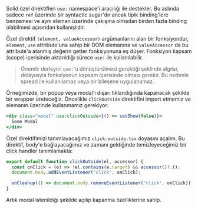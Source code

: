 Solid özel direktifleri `use:` namespace'i aracılığı ile destekler. Bu aslında sadece `ref` üzerinde bir syntactic sugar'dır ancak tipik binding'lere benzemesi ve aynı eleman üzerinde çakışma olmadan birden fazla binding olabilmesi açısından kullanışlıdır. 

Özel direktif `(element, valueAccessor)` argümanlarını alan bir fonksiyondur, `element`, `use` attribute'una sahip bir DOM elemanına ve `valueAccessor` da bu attribute'a atanmış değerin getter fonksiyonuna eş düşer. Fonksiyon kapsam (scope) içerisinde aktarıldığı sürece `use:` ile kullanılabilir.

> Önemli: derleyici `use:`'u dönüştürülmesi gerektiği şeklinde algılar, dolayısıyla fonksiyonun kapsam içerisinde olması gerekir. Bu nedenle spread ile kullanılamaz veya bir bileşene uygulanamaz.

Örneğimizde, bir popup veya modal'ı dışarı tıklandığında kapanacak şekilde bir wrapper üreteceğiz. Öncelikle `clickOutside` direktifini import etmemiz ve elemanın üzerinde kullanmamız gerekiyor:

```jsx
<div class="modal" use:clickOutside={() => setShow(false)}>
  Some Modal
</div>
```

Özel direktifimizi tanımlayacağımız `click-outside.tsx` doyasını açalım. Bu direktif, body'e bağlayacağımız ve zamanı geldiğinde temizleyeceğimiz bir click handler tanımlamakta:

```jsx
export default function clickOutside(el, accessor) {
  const onClick = (e) => !el.contains(e.target) && accessor()?.();
  document.body.addEventListener("click", onClick);

  onCleanup(() => document.body.removeEventListener("click", onClick));
}
```

Artık modal istenildiği şekilde açılıp kapanma özelliklerine sahip.
